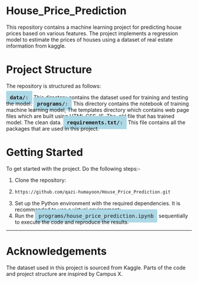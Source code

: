 # House_Price_Prediction
This repository contains a machine learning project for predicting house prices based on various features. The project implements a regression model to estimate the prices of houses using a dataset of real estate information from kaggle.

# Project Structure
The repository is structured as follows:

<kbd style="background-color: lightblue; padding: 10px;">**data/**:</kbd> This directory contains the dataset used for training and testing the model.
<kbd style="background-color: lightblue; padding: 10px;">**programs/**:</kbd> This directory contains the notebook of training machine learning model, The templates directory which contains web page files which are built using
HTML,CSS,JS. The .pkl file that has trained model. The clean data.
<kbd style="background-color: lightblue; padding: 10px;">**requirements.txt/**:</kbd> This file contains all the packages that are used in this project.


# Getting Started
To get started with the project. Do the following steps:-
1. Clone the repository:
2. ```bash
   https://github.com/qazi-humayoon/House_Price_Prediction.git
   ```
3. Set up the Python environment with the required dependencies. It is recommended to use a virtual environment:
4. Run the  <kbd style="background-color: lightblue; padding: 10px;">programs/house_price_prediction.ipynb</kbd> sequentially to execute the code and reproduce the results.

---

# Acknowledgements
The dataset used in this project is sourced from Kaggle. Parts of the code and project structure are inspired by Campus X.

